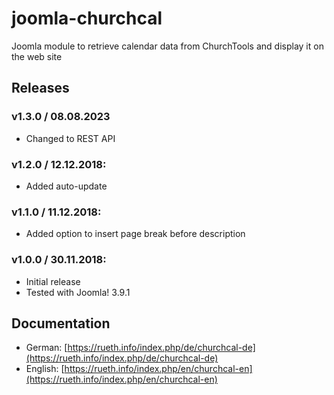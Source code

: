 # joomla-churchcal
Joomla module to retrieve calendar data from ChurchTools and display it on the web site

## Releases
### v1.3.0 / 08.08.2023
* Changed to REST API

### v1.2.0 / 12.12.2018:
* Added auto-update
### v1.1.0 / 11.12.2018:
* Added option to insert page break before description
### v1.0.0 / 30.11.2018:
* Initial release
* Tested with Joomla! 3.9.1

## Documentation
* German: [https://rueth.info/index.php/de/churchcal-de](https://rueth.info/index.php/de/churchcal-de)
* English: [https://rueth.info/index.php/en/churchcal-en](https://rueth.info/index.php/en/churchcal-en)
